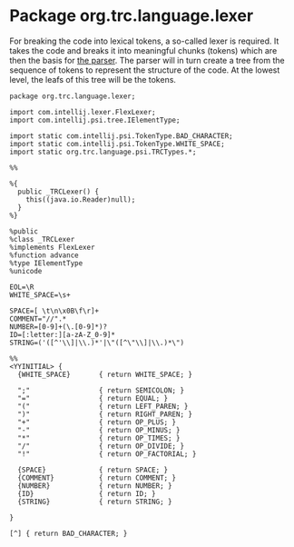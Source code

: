 # Package org.trc.language.lexer

For breaking the code into lexical tokens, a so-called lexer is required.
It takes the code and breaks it into meaningful chunks (tokens) which are then the basis
for [the parser](org.trc.language.parser).
The parser will in turn create a tree from the sequence of tokens to represent the structure
of the code.
At the lowest level, the leafs of this tree will be the tokens.



```jflex
package org.trc.language.lexer;

import com.intellij.lexer.FlexLexer;
import com.intellij.psi.tree.IElementType;

import static com.intellij.psi.TokenType.BAD_CHARACTER;
import static com.intellij.psi.TokenType.WHITE_SPACE;
import static org.trc.language.psi.TRCTypes.*;

%%

%{
  public _TRCLexer() {
    this((java.io.Reader)null);
  }
%}

%public
%class _TRCLexer
%implements FlexLexer
%function advance
%type IElementType
%unicode

EOL=\R
WHITE_SPACE=\s+

SPACE=[ \t\n\x0B\f\r]+
COMMENT="//".*
NUMBER=[0-9]+(\.[0-9]*)?
ID=[:letter:][a-zA-Z_0-9]*
STRING=('([^'\\]|\\.)*'|\"([^\"\\]|\\.)*\")

%%
<YYINITIAL> {
  {WHITE_SPACE}       { return WHITE_SPACE; }

  ";"                 { return SEMICOLON; }
  "="                 { return EQUAL; }
  "("                 { return LEFT_PAREN; }
  ")"                 { return RIGHT_PAREN; }
  "+"                 { return OP_PLUS; }
  "-"                 { return OP_MINUS; }
  "*"                 { return OP_TIMES; }
  "/"                 { return OP_DIVIDE; }
  "!"                 { return OP_FACTORIAL; }

  {SPACE}             { return SPACE; }
  {COMMENT}           { return COMMENT; }
  {NUMBER}            { return NUMBER; }
  {ID}                { return ID; }
  {STRING}            { return STRING; }

}

[^] { return BAD_CHARACTER; }
```